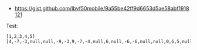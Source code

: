 - https://gist.github.com/lbvf50mobile/9a55be42ff9d6653d5ae58abf1918121


Test:
```
[1,2,3,4,5]
[4,-7,-3,null,null,-9,-3,9,-7,-4,null,6,null,-6,-6,null,null,0,6,5,null,9,null,null,-1,-4,null,null,null,-2]
```
